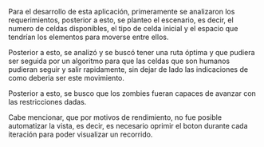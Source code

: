 Para el desarrollo de esta aplicación, primeramente se analizaron los requerimientos, posterior a esto,
se planteo el escenario, es decir, el  numero de celdas disponibles, el tipo de celda inicial y el espacio
que tendrían los elementos para 
moverse entre ellos.

Posterior a esto, se analizó y se buscó tener una ruta óptima y que pudiera ser seguida por un algoritmo
para que las celdas que son humanos pudieran seguir y salir rapidamente, sin dejar de lado las indicaciones
de como deberia ser este movimiento.

Posterior a esto, se busco que los zombies fueran capaces de avanzar con las restricciones dadas.


Cabe mencionar, que por motivos de rendimiento, no fue posible automatizar la vista, es decir, es necesario oprimir el boton durante cada
iteración para poder visualizar un recorrido.
